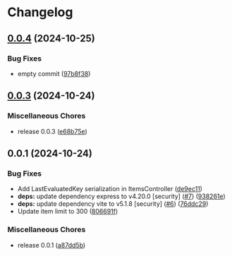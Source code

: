 # Changelog

## [0.0.4](https://github.com/koki-develop/dynamodb-ui/compare/v0.0.3...v0.0.4) (2024-10-25)


### Bug Fixes

* empty commit ([97b8f38](https://github.com/koki-develop/dynamodb-ui/commit/97b8f381ae96be0f85eb28e5d0d76557e7e98a84))

## [0.0.3](https://github.com/koki-develop/dynamodb-ui/compare/v0.0.1...v0.0.3) (2024-10-24)


### Miscellaneous Chores

* release 0.0.3 ([e68b75e](https://github.com/koki-develop/dynamodb-ui/commit/e68b75e1a0a1474e86f27f0a781360a9c523c3e4))

## 0.0.1 (2024-10-24)


### Bug Fixes

* Add LastEvaluatedKey serialization in ItemsController ([de9ec11](https://github.com/koki-develop/dynamodb-ui/commit/de9ec11c35756edde75a8dc70e4eb78a47585b8f))
* **deps:** update dependency express to v4.20.0 [security] ([#7](https://github.com/koki-develop/dynamodb-ui/issues/7)) ([938261e](https://github.com/koki-develop/dynamodb-ui/commit/938261e33929390389a1221b9ff8baeb185052c5))
* **deps:** update dependency vite to v5.1.8 [security] ([#6](https://github.com/koki-develop/dynamodb-ui/issues/6)) ([76ddc29](https://github.com/koki-develop/dynamodb-ui/commit/76ddc2907bfac09911da6008ba74163292292d9f))
* Update item limit to 300 ([806691f](https://github.com/koki-develop/dynamodb-ui/commit/806691f4e74894fe57960226851ef92d4d45bdb9))


### Miscellaneous Chores

* release 0.0.1 ([a87dd5b](https://github.com/koki-develop/dynamodb-ui/commit/a87dd5b56a5cb5caa04aa077a0140353f9c00c30))
